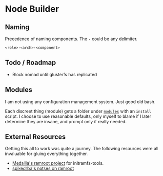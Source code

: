 # Node Builder

## Naming

Precedence of naming components.
The `-` could be any delimiter.

`<role>-<arch>-<component>`

## Todo / Roadmap

- Block nomad until glusterfs has replicated

## Modules

I am not using any configuration management system. Just good old bash.

Each discreet thing (module) gets a folder under [`modules`](./modules) with an `install` script.
I choose to use reasonable defaults, only myself to blame if I later determine they are insane, and prompt only if really needed.

## External Resources

Getting this all to work was quite a journey.
The following resources were all invaluable for gluing everything together.

- [Medallia's ramroot project](https://github.com/medallia/ramroot) for initramfs-tools.
- [spikedrba's notses on ramroot](https://gist.github.com/spikedrba/057acad8b3bfb0266544347ced8b53d4)
